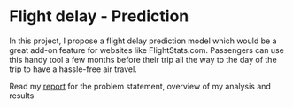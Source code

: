 # Flight delay - Prediction
In this project, I propose a flight delay prediction model which would be a great add-on feature for websites like FlightStats.com. Passengers can use this handy tool a few months before their trip all the way to the day of the trip to have a hassle-free air travel.

Read my [report](Flight%20Delay%20Project%20Report.pdf) for the problem statement, overview of my analysis and results
